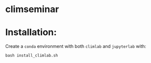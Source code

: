 # climseminar

# Installation:
Create a `conda` environment with both `climlab` and `jupyterlab` with:
```
bash install_climlab.sh
```
